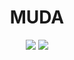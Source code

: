 <h1 align="center">MUDA</h1>
<p align="center">
<a href="./LICENSE.md"><img src="https://img.shields.io/badge/license-GNU-blue.svg"></a>
<img src="https://img.shields.io/badge/Made%20With-Python3-green.svg"></a>
